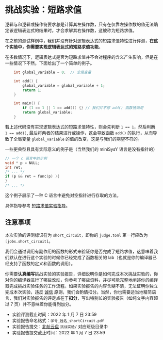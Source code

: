 # 挑战实验：短路求值

逻辑与和逻辑或操作符要求总是计算其左操作数，只有在仅靠左操作数的值无法确定该逻辑表达式的结果时，才会求解其右操作数，这被称为短路求值。

在之前的测试样例中，我们并没有针对逻辑表达式的短路求值特性进行评测，**在这个实验中，你需要实现逻辑表达式的短路求值功能**。

在多数情况下，逻辑表达式是否为短路求值并不会对程序的含义产生影响，但是在一些情况下不然。下面给出了一个简单的例子。

```cpp
    int global_variable = 0;  // 全局变量

    int add() {
        global_variable = global_variable + 1;
        return 1;
    }

    int main() {
        if (1 == 1 || 1 == add()) {} // 我们并不想 add() 函数被调用
        return global_variable;
    }
```

若上述代码没有实现逻辑表达式的短路求值特性，则会先判断 `1 == 1`，然后判断 `1 == add()`, 最后将两者的结果进行或操作，这会导致函数 `add()` 的执行，从而导致了全局变量 `global_variable` 的值的改变，这是与我们的期望不符的。

一些更典型且具有实际意义的例子是（当然我们的 miniSysY 语言是没有指针的）

```cpp
// 一个 c 语言中的示例
void * p = NULL;
int ret;
/* ... */
if (p && ret = func(p) ){
}
/* ... */
```

这个例子展示了一种 C 语言中避免对空指针进行存取的方法。

具体指导参考 [短路求值实验指导](help.md)。

## 注意事项

本次实验的评测标识符为 `short_circuit`，即你的 `judge.toml` 第一行应改为 `[jobs.short_circuit]`。

我们会通过调用有副作用的函数的形式来验证你是否完成了短路求值，这意味着我们默认在进行这个实验的时候你已经完成了函数相关的 lab（也就是你的编译器已经支持了函数的定义和函数的调用）。

你需要**认真编写**挑战实验的实验报告，详细说明你是如何完成本次挑战实验的，你对你的编译器进行了哪些改动，你参考了哪些资料，并尽可能完整地阐述你的编译器完成挑战实验任务的工作流程。如果实验报告的内容含糊不清，无法证明你独立完成本次实验，违反 [诚信](../../integrity.md) 原则，我们会酌情扣分。当然，你也需要适当地精简语言，我们对实验报告的评定点在于**扣分**，写出特别长的实验报告（如纯文字内容超过 7 页）并不意味着你能得到加分。

- 实验评测截止时间：2022 年 1 月 7 日 23:59
- 实验报告命名格式：`学号_姓名_shortCircuit.pdf`
- 实验报告提交：[北航云盘](https://bhpan.buaa.edu.cn:443/link/413EA0802B7A7627A6B5112531C40772) `挑战实验/` 对应班级目录中
- 实验报告提交截止时间：2022 年 1 月 7 日 23:59
